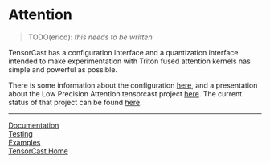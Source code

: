 <!-- markdownlint-disable MD033 MD041 -->

# Attention

> TODO(ericd): *this needs to be written*

TensorCast has a configuration interface and a quantization interface intended to make
experimentation with Triton fused attention kernels nas simple and powerful as possible.

There is some information about the configuration [here](./api.md#configuration), and a presentation about
the Low Precision Attention tensorcast project [here](./slides.md).  The current status of that project
can be found [here](../tests/status.md#attention).

---

[Documentation](./README.md)
</br>
[Testing](../tests/README.md)
</br>
[Examples](../examples/README.md)
</br>
[TensorCast Home](../README.md)
